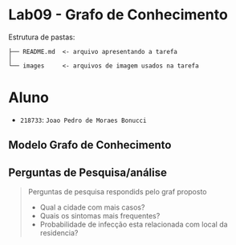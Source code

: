 # Lab09 - Grafo de Conhecimento

Estrutura de pastas:

~~~
├── README.md  <- arquivo apresentando a tarefa
│
└── images     <- arquivos de imagem usados na tarefa
~~~

# Aluno
* `218733`: `Joao Pedro de Moraes Bonucci`

## Modelo Grafo de Conhecimento
> 

## Perguntas de Pesquisa/análise

> Perguntas de pesquisa respondids pelo graf proposto
> * Qual a cidade com mais casos?
> * Quais os sintomas mais frequentes?
> * Probabilidade de infecção esta relacionada com local da residencia?
